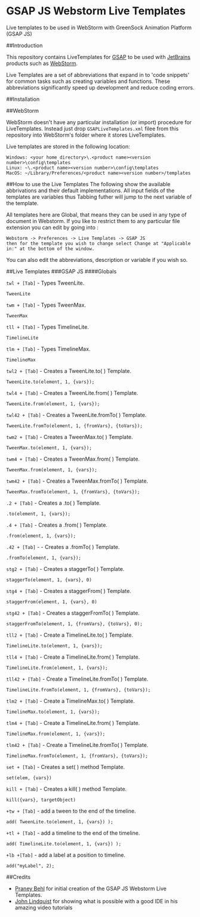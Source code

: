 GSAP JS Webstorm Live Templates
===========================

Live templates to be used in WebStorm with GreenSock Animation Platform (GSAP JS)


##Introduction

This repository contains LiveTemplates for [GSAP](http://www.greensock.com/) to be used with [JetBrains](http://www.jetbrains.com/) products such as [WebStorm](http://www.jetbrains.com/webstorm/).

Live Templates are a set of abbreviations that expand in to 'code snippets' for common tasks such as creating variables and functions. These abbreviations significantly speed up development and reduce coding errors.

##Installation

##WebStorm

WebStorm doesn't have any particular installation (or import) procedure for LiveTemplates.
Instead just drop `GSAPLiveTemplates.xml` filee from this repository into WebStorm's folder where it stores LiveTemplates.

Live templates are stored in the following location:

```
Windows: <your home directory>\.<product name><version number>\config\templates
Linux: ~\.<product name><version number>\config\templates
MacOS: ~/Library/Preferences/<product name><version number>/templates
```


##How to use the Live Templates
The following show the available abbrivations and their default implementations. All input fields of the templates are variables thus Tabbing futher will jump to the next variable of the template.

All templates here are Global, that means they can be used in any type of document in Webstorm. If you like to restrict them to any particular file extension you can edit by going into :

```
Webstorm -> Preferences -> Live Templates -> GSAP JS 
then for the template you wish to change select Change at "Applicable in:" at the bottom of the window.
```
You can also edit the abbreviations, description or variable if you wish so.

##Live Templates
###GSAP JS
####Globals

`twl + [Tab]` - Types TweenLite.

```
TweenLite
```

`twm + [Tab]` - Types TweenMax.

```
TweenMax
```

`tll + [Tab]` - Types TimelineLite.

```
TimelineLite
```

`tlm + [Tab]` - Types TimelineMax.

```
TimelineMax
```

`twl2 + [Tab]` - Creates a TweenLite.to( ) Template.

```
TweenLite.to(element, 1, {vars});
```

`twl4 + [Tab]` - Creates a TweenLite.from( ) Template.

```
TweenLite.from(element, 1, {vars});
```

`twl42 + [Tab]` - Creates a TweenLite.fromTo( ) Template.

```
TweenLite.fromTo(element, 1, {fromVars}, {toVars});
```

`twm2 + [Tab]` - Creates a TweenMax.to( ) Template.
```
TweenMax.to(element, 1, {vars});
```

`twm4 + [Tab]` - Creates a TweenMax.from( ) Template.

```
TweenMax.from(element, 1, {vars});
```

`twm42 + [Tab]` - Creates a TweenMax.fromTo( ) Template.

```
TweenMax.fromTo(element, 1, {fromVars}, {toVars});
```

`.2 + [Tab]` - Creates a .to( ) Template.

```
.to(element, 1, {vars});
```

`.4 + [Tab]` - Creates a .from( ) Template.

```
.from(element, 1, {vars});
```

`.42 + [Tab]` - - Creates a .fromTo( ) Template.
```
.fromTo(element, 1, {vars});
```

`stg2 + [Tab]` - Creates a staggerTo( ) Template.

```
staggerTo(element, 1, {vars}, 0)
```

`stg4 + [Tab]` - Creates a staggerFrom( ) Template.
```
staggerFrom(element, 1, {vars}, 0)
```

`stg42 + [Tab]` - Creates a staggerFromTo( ) Template.
```
staggerFromTo(element, 1, {fromVars}, {toVars}, 0);
```

`tll2 + [Tab]` - Create a TimelineLite.to( ) Template.
```
TimelineLite.to(element, 1, {vars});
```

`tll4 + [Tab]` - Create a TimelineLite.from( ) Template.
```
TimelineLite.from(element, 1, {vars});
```

`tll42 + [Tab]` - Create a TimelineLite.fromTo( ) Template.
```
TimelineLite.fromTo(element, 1, {fromVars}, {toVars});
```

`tlm2 + [Tab]` - Create a TimelineMax.to( ) Template.
```
TimelineMax.to(element, 1, {vars});
```

`tlm4 + [Tab]` - Create a TimelineLite.from( ) Template.
```
TimelineMax.from(element, 1, {vars});
```

`tlm42 + [Tab]` - Create a TimelineLite.fromTo( ) Template.
```
TimelineMax.fromTo(element, 1, {fromVars}, {toVars});
```

`set + [Tab]` - Creates a set( ) method Template.
```
set(elem, {vars})
```

`kill + [Tab]` - Creates a kill( ) method Template.
```
kill({vars}, targetObject)
```

`+tw + [Tab]` - add a tween to the end of the timeline.
```
add( TweenLite.to(element, 1, {vars}) );
```

`+tl + [Tab]` - add a timeline to the end of the timeline.
```
add( TimelineLite.to(element, 1, {vars}) );
```

`+lb +[Tab]` - add a label at a position to timeline.
```
add("myLabel", 2);
```

##Credits
* [Praney Behl](https://github.com/praneybehl) for initial creation of the GSAP JS Webstorm Live Templates.
* [John Lindquist](https://github.com/johnlindquist) for showing what is possible with a good IDE in his amazing video tutorials
